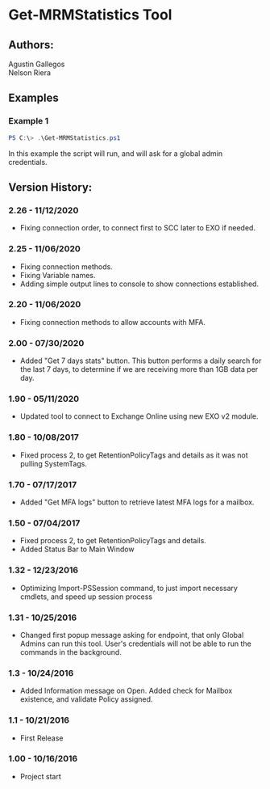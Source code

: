 ﻿# Get-MRMStatistics Tool

## Authors:  
Agustin Gallegos  
Nelson Riera  

## Examples  
### Example 1  
```powershell
PS C:\> .\Get-MRMStatistics.ps1
```
In this example the script will run, and will ask for a global admin credentials.  

## Version History:  
### 2.26 - 11/12/2020  
 - Fixing connection order, to connect first to SCC later to EXO if needed.  

### 2.25 - 11/06/2020  
 - Fixing connection methods.  
 - Fixing Variable names.  
 - Adding simple output lines to console to show connections established.  

### 2.20 - 11/06/2020  
 - Fixing connection methods to allow accounts with MFA.  

### 2.00 - 07/30/2020
 - Added "Get 7 days stats" button. This button performs a daily search for the last 7 days, to determine if we are receiving more than 1GB data per day.  

### 1.90 - 05/11/2020  
 - Updated tool to connect to Exchange Online using new EXO v2 module.  

### 1.80 - 10/08/2017  
 - Fixed process 2, to get RetentionPolicyTags and details as it was not pulling SystemTags.  

### 1.70 - 07/17/2017  
 - Added "Get MFA logs" button to retrieve latest MFA logs for a mailbox.  

### 1.50 - 07/04/2017  
 - Fixed process 2, to get RetentionPolicyTags and details.
 - Added Status Bar to Main Window

### 1.32 - 12/23/2016
 - Optimizing Import-PSSession command, to just import necessary cmdlets, and speed up session process

### 1.31 - 10/25/2016
 - Changed first popup message asking for endpoint, that only Global Admins can run this tool. User's credentials will not be able to run the commands in the background.

### 1.3  - 10/24/2016
 - Added Information message on Open. Added check for Mailbox existence, and validate Policy assigned.    

### 1.1  - 10/21/2016
 - First Release

###	1.00 - 10/16/2016
 - Project start